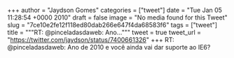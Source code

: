 
+++
author = "Jaydson Gomes"
categories = ["tweet"]
date = "Tue Jan 05 11:28:54 +0000 2010"
draft = false
image = "No media found for this Tweet"
slug = "7ce10e2fe12f118ed80dab266e647f4da68583f6"
tags = ["tweet"]
title = """RT: @pinceladasdaweb: Ano..."""
tweet = true
tweet_url = "https://twitter.com/jaydson/status/7400661326"
+++
RT: @pinceladasdaweb: Ano de 2010 e você ainda vai dar suporte ao IE6?
